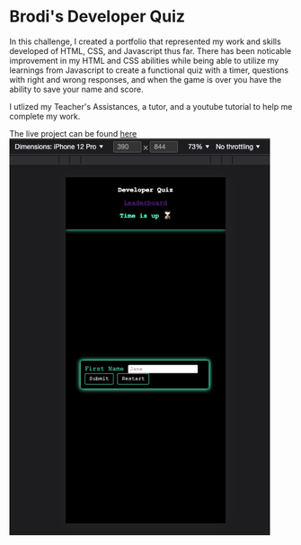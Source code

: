 # Brodi's Developer Quiz
In this challenge, I created a portfolio that represented my work and skills developed of HTML, CSS, and Javascript thus far. There has been noticable improvement in my HTML and CSS abilities while being able to utilize my learnings from Javascript to create a functional quiz with a timer, questions with right and wrong responses, and when the game is over you have the ability to save your name and score.

I utlized my Teacher's Assistances, a tutor, and a youtube tutorial to help me complete my work.

The live project can be found <a href="https://brodi-xx.github.io/coding-quiz-app/">here</a>
<br>
<img src="https://github.com/brodi-xx/coding-quiz-app/blob/main/Screen%20Shot%202023-03-06%20at%2010.34.41%20PM.png?raw=true">

